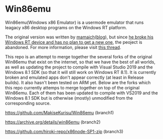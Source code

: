 Win86emu
========

Win86emu(Windows x86 Emulator) is a usermode emulator that runs leagacy x86 desktop programs on the Windows RT platform.

The original version was written by [mamaich](http://forum.xda-developers.com/member.php?u=224595)([blog](http://mamaich-eng.blogspot.ru/)), but since [he broke his Windows RT device and has no plan to get a new one](http://forum.xda-developers.com/showpost.php?p=49948525&postcount=392), the peoject is abandoned. For more information, please visit [this thread](http://forum.xda-developers.com/showthread.php?t=2095934).

This repo is an attempt to merge together the several forks of the original Win86emu that exist on the internet, so that we have the best of all worlds, as well as updating the project to compile with Visual Studio 2019 and the Windows 8.1 SDK (so that it will still work on Windows RT 8.1). It is currently broken and emulated apps don't appear correctly (at least in Release builds). It also hasn't been tested on ARM yet. Below are the forks which this repo currently attemps to merge together on top of the original Win86emu. Each of them has been updated to compile with VS2019 and the Windows 8.1 SDK but is otherwise (mostly) unmodified from the corresponding source. 

https://github.com/MakiseKurisu/Win86emu (branch1)

https://archive.org/details/win86emu (branch2)

https://github.com/hiroki-repo/x86node-SP1-zip (branch3)

